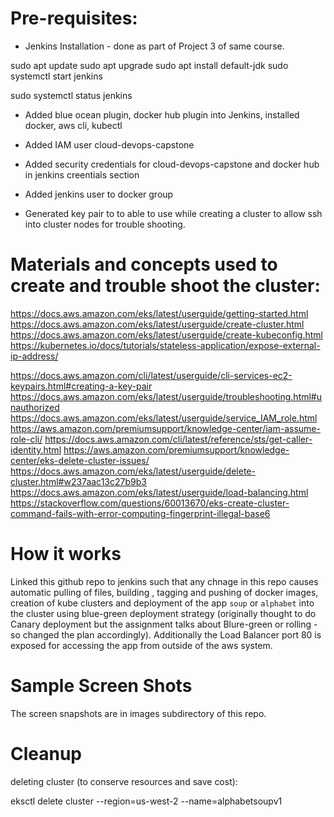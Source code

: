 
# Pre-requisites:

* Jenkins Installation - done as part of Project 3 of same course.

sudo apt update
sudo apt upgrade
sudo apt install default-jdk
sudo systemctl start jenkins

sudo systemctl status jenkins

* Added  blue ocean plugin, docker hub plugin into Jenkins, installed docker, aws cli, kubectl
* Added IAM user cloud-devops-capstone
* Added security credentials for cloud-devops-capstone and docker hub in jenkins creentials section
* Added jenkins user to docker group

* Generated key pair to to able to use while creating a cluster to allow ssh into cluster nodes for trouble shooting.

# Materials and concepts used to create and trouble shoot the cluster:

https://docs.aws.amazon.com/eks/latest/userguide/getting-started.html
https://docs.aws.amazon.com/eks/latest/userguide/create-cluster.html
https://docs.aws.amazon.com/eks/latest/userguide/create-kubeconfig.html
https://kubernetes.io/docs/tutorials/stateless-application/expose-external-ip-address/


https://docs.aws.amazon.com/cli/latest/userguide/cli-services-ec2-keypairs.html#creating-a-key-pair
https://docs.aws.amazon.com/eks/latest/userguide/troubleshooting.html#unauthorized
https://docs.aws.amazon.com/eks/latest/userguide/service_IAM_role.html
https://aws.amazon.com/premiumsupport/knowledge-center/iam-assume-role-cli/
https://docs.aws.amazon.com/cli/latest/reference/sts/get-caller-identity.html
https://aws.amazon.com/premiumsupport/knowledge-center/eks-delete-cluster-issues/
https://docs.aws.amazon.com/eks/latest/userguide/delete-cluster.html#w237aac13c27b9b3
https://docs.aws.amazon.com/eks/latest/userguide/load-balancing.html
https://stackoverflow.com/questions/60013670/eks-create-cluster-command-fails-with-error-computing-fingerprint-illegal-base6

# How it works

Linked this github repo to jenkins such that any chnage in this repo causes automatic pulling of files, building , tagging and
pushing of docker images, creation of kube clusters and deployment of the app `soup` or `alphabet` into the cluster using blue-green
deployment strategy (originally thought to do Canary deployment but the assignment talks about Blure-green or rolling - so changed 
the plan accordingly). 
Additionally the Load Balancer port 80 is exposed for accessing the app from outside of the aws system.

# Sample Screen Shots
The screen snapshots are in images subdirectory of this repo.

# Cleanup
deleting cluster (to conserve resources and save cost):

eksctl delete cluster --region=us-west-2 --name=alphabetsoupv1
